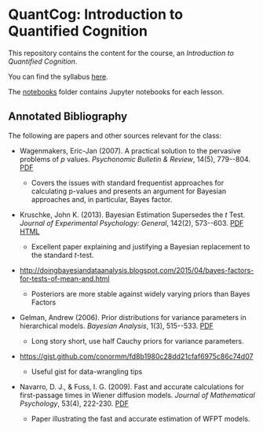 # QuantCog: Introduction to Quantified Cognition

This repository contains the content for the course, an *Introduction to Quantified Cognition*. 

You can find the syllabus [here](syllabus/syllabus.pdf). 

The [notebooks](notebooks) folder contains Jupyter notebooks for each lesson.

## Annotated Bibliography

The following are papers and other sources relevant for the class:

- Wagenmakers, Eric-Jan (2007). A practical solution to the pervasive problems of *p* values. *Psychonomic Bulletin & Review*, 14(5), 779--804.
[PDF](https://www.ejwagenmakers.com/2007/pValueProblems.pdf)
  - Covers the issues with standard frequentist approaches for calculating p-values and presents an argument for Bayesian approaches and, in particular, Bayes factor.

- Kruschke, John K. (2013). Bayesian Estimation Supersedes the *t* Test. *Journal of Experimental Psychology: General*, 142(2), 573--603.
[PDF](http://www.indiana.edu/~kruschke/articles/Kruschke2013JEPG.pdf)
[HTML](http://www.indiana.edu/~kruschke/BEST/)
  - Excellent paper explaining and justifying a Bayesian replacement to the standard *t*-test.

- http://doingbayesiandataanalysis.blogspot.com/2015/04/bayes-factors-for-tests-of-mean-and.html
  - Posteriors are more stable against widely varying priors than Bayes Factors

- Gelman, Andrew (2006). Prior distributions for variance parameters in hierarchical models. *Bayesian Analysis*, 1(3), 515--533.
[PDF](http://www.stat.columbia.edu/~gelman/research/published/taumain.pdf)
  - Long story short, use half Cauchy priors for variance parameters.

- https://gist.github.com/conormm/fd8b1980c28dd21cfaf6975c86c74d07
  - Useful gist for data-wrangling tips


- Navarro, D. J., & Fuss, I. G. (2009). Fast and accurate calculations for first-passage times in Wiener diffusion models. *Journal of Mathematical Psychology*, 53(4), 222-230.
[PDF](https://compcogscisydney.org/publications/NavarroFuss2009.pdf)
  - Paper illustrating the fast and accurate estimation of WFPT models.

